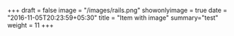 +++ 
draft = false
image = "/images/rails.png"
showonlyimage = true
date = "2016-11-05T20:23:59+05:30"
title = "Item with image"
summary="test"
weight = 11
+++
